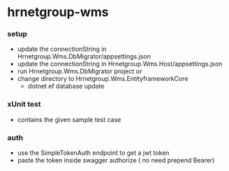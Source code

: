 # hrnetgroup-wms

### setup
- update the connectionString in Hrnetgroup.Wms.DbMigrator/appsettings.json
- update the connectionString in Hrnetgroup.Wms.Host/appsettings.json
- run Hrnetgroup.Wms.DbMigrator project
  or
- change directory to Hrnetgroup.Wms.EntityframeworkCore
  - dotnet ef database update
 
### xUnit test
- contains the given sample test case

### auth
- use the SimpleTokenAuth endpoint to get a jwt token
- paste the token inside swagger authorize ( no need prepend Bearer)
